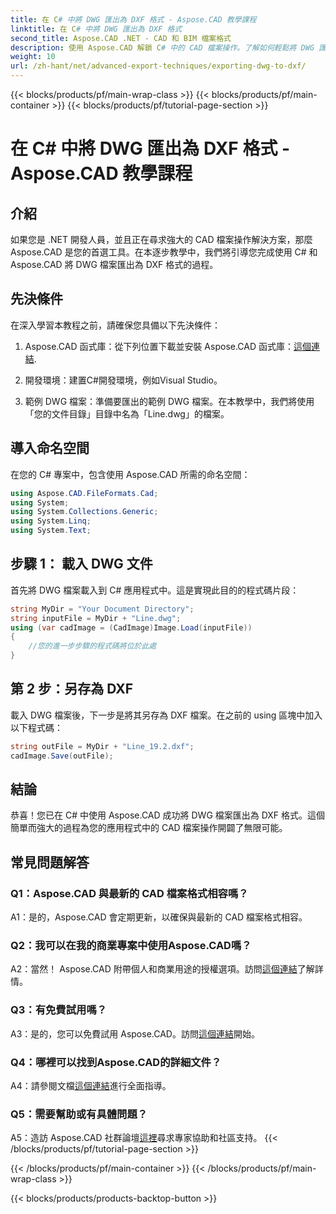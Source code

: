 ```yaml
---
title: 在 C# 中將 DWG 匯出為 DXF 格式 - Aspose.CAD 教學課程
linktitle: 在 C# 中將 DWG 匯出為 DXF 格式
second_title: Aspose.CAD .NET - CAD 和 BIM 檔案格式
description: 使用 Aspose.CAD 解鎖 C# 中的 CAD 檔案操作。了解如何輕鬆將 DWG 匯出為 DXF。請按照我們的逐步指南進行無縫整合。
weight: 10
url: /zh-hant/net/advanced-export-techniques/exporting-dwg-to-dxf/
---
```


{{< blocks/products/pf/main-wrap-class >}}
{{< blocks/products/pf/main-container >}}
{{< blocks/products/pf/tutorial-page-section >}}

# 在 C# 中將 DWG 匯出為 DXF 格式 - Aspose.CAD 教學課程

## 介紹

如果您是 .NET 開發人員，並且正在尋求強大的 CAD 檔案操作解決方案，那麼 Aspose.CAD 是您的首選工具。在本逐步教學中，我們將引導您完成使用 C# 和 Aspose.CAD 將 DWG 檔案匯出為 DXF 格式的過程。

## 先決條件

在深入學習本教程之前，請確保您具備以下先決條件：

1.  Aspose.CAD 函式庫：從下列位置下載並安裝 Aspose.CAD 函式庫：[這個連結](https://releases.aspose.com/cad/net/).

2. 開發環境：建置C#開發環境，例如Visual Studio。

3. 範例 DWG 檔案：準備要匯出的範例 DWG 檔案。在本教學中，我們將使用「您的文件目錄」目錄中名為「Line.dwg」的檔案。

## 導入命名空間

在您的 C# 專案中，包含使用 Aspose.CAD 所需的命名空間：

```csharp
using Aspose.CAD.FileFormats.Cad;
using System;
using System.Collections.Generic;
using System.Linq;
using System.Text;
```

## 步驟 1： 載入 DWG 文件

首先將 DWG 檔案載入到 C# 應用程式中。這是實現此目的的程式碼片段：

```csharp
string MyDir = "Your Document Directory";
string inputFile = MyDir + "Line.dwg";
using (var cadImage = (CadImage)Image.Load(inputFile))
{
    //您的進一步步驟的程式碼將位於此處
}
```

## 第 2 步：另存為 DXF

載入 DWG 檔案後，下一步是將其另存為 DXF 檔案。在之前的 using 區塊中加入以下程式碼：

```csharp
string outFile = MyDir + "Line_19.2.dxf";
cadImage.Save(outFile);
```

## 結論

恭喜！您已在 C# 中使用 Aspose.CAD 成功將 DWG 檔案匯出為 DXF 格式。這個簡單而強大的過程為您的應用程式中的 CAD 檔案操作開闢了無限可能。

## 常見問題解答

### Q1：Aspose.CAD 與最新的 CAD 檔案格式相容嗎？

A1：是的，Aspose.CAD 會定期更新，以確保與最新的 CAD 檔案格式相容。

### Q2：我可以在我的商業專案中使用Aspose.CAD嗎？

 A2：當然！ Aspose.CAD 附帶個人和商業用途的授權選項。訪問[這個連結](https://purchase.aspose.com/buy)了解詳情。

### Q3：有免費試用嗎？

 A3：是的，您可以免費試用 Aspose.CAD。訪問[這個連結](https://releases.aspose.com/)開始。

### Q4：哪裡可以找到Aspose.CAD的詳細文件？

A4：請參閱文檔[這個連結](https://reference.aspose.com/cad/net/)進行全面指導。

### Q5：需要幫助或有具體問題？

 A5：造訪 Aspose.CAD 社群論壇[這裡](https://forum.aspose.com/c/cad/19)尋求專家協助和社區支持。
{{< /blocks/products/pf/tutorial-page-section >}}

{{< /blocks/products/pf/main-container >}}
{{< /blocks/products/pf/main-wrap-class >}}

{{< blocks/products/products-backtop-button >}}
